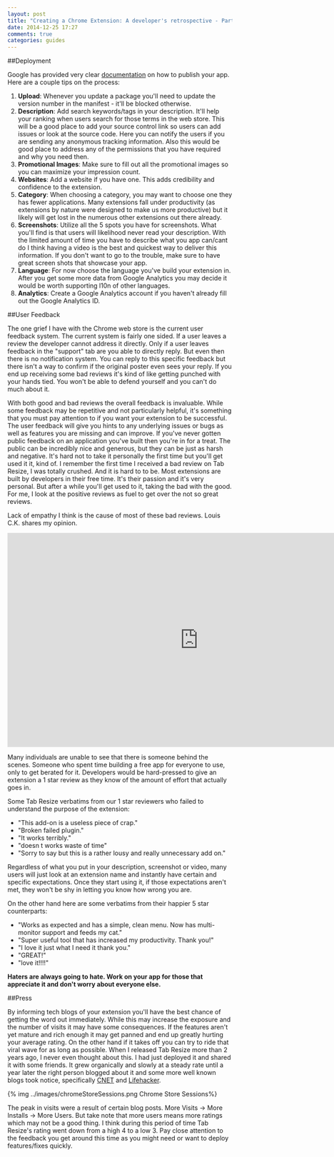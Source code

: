 ```yaml
---
layout: post
title: "Creating a Chrome Extension: A developer's retrospective - Part 4 (Production)"
date: 2014-12-25 17:27
comments: true
categories: guides
---
```


##Deployment

Google has provided very clear [documentation][1] on how to publish your app. Here are a couple tips on the process:

1. <strong>Upload</strong>: Whenever you update a package you'll need to update the version number in the manifest - it'll be blocked otherwise.
2. <strong>Description</strong>: Add search keywords/tags in your description. It'll help your ranking when users search for those terms in the web store. This will be a good place to add your source control link so users can add issues or look at the source code. Here you can notify the users if you are sending any anonymous tracking information. Also this would be good place to address any of the permissions that you have required and why you need then.
3. <strong>Promotional Images</strong>: Make sure to fill out all the promotional images so you can maximize your impression count.
4. <strong>Websites</strong>: Add a website if you have one. This adds credibility and confidence to the extension.
5. <strong>Category</strong>: When choosing a category, you may want to choose one they has fewer applications. Many extensions fall under productivity (as extensions by nature were designed to make us more productive) but it likely will get lost in the numerous other extensions out there already.
6. <strong>Screenshots</strong>: Utilize all the 5 spots you have for screenshots. What you'll find is that users will likelihood never read your description. With the limited amount of time you have to describe what you app can/cant do I think having a video is the best and quickest way to deliver this information. If you don't want to go to the trouble, make sure to have great screen shots that showcase your app.
7. <strong>Language</strong>: For now choose the language you've build your extension in. After you get some more data from Google Analytics you may decide it would be worth supporting l10n of other languages.
8. <strong>Analytics</strong>: Create a Google Analytics account if you haven't already fill out the Google Analytics ID.

##User Feedback

The one grief I have with the Chrome web store is the current user feedback system. The current system is fairly one sided. If a user leaves a review the developer cannot address it directly. Only if a user leaves feedback in the "support" tab are you able to directly reply. But even then there is no notification system. You can reply to this specific feedback but there isn't a way to confirm if the original poster even sees your reply. If you end up receiving some bad reviews it's kind of like getting punched with your hands tied. You won't be able to defend yourself and you can't do much about it.

With both good and bad reviews the overall feedback is invaluable. While some feedback may be repetitive and not particularly helpful, it's something that you must pay attention to if you want your extension to be successful. The user feedback will give you hints to any underlying issues or bugs as well as features you are missing and can improve. If you've never gotten public feedback on an application you've built then you're in for a treat. The public can be incredibly nice and generous, but they can be just as harsh and negative. It's hard not to take it personally the first time but you'll get used it it, kind of. I remember the first time I received a bad review on Tab Resize, I was totally crushed. And it is hard to to be. Most extensions are built by developers in their free time. It's their passion and it's very personal. But after a while you'll get used to it, taking the bad with the good. For me, I look at the positive reviews as fuel to get over the not so great reviews.

Lack of empathy I think is the cause of most of these bad reviews. Louis C.K. shares my opinion.

<iframe width="853" height="480" src="http://www.youtube.com/embed/5HbYScltf1c?" frameborder="0" allowfullscreen></iframe>

 Many individuals are unable to see that there is someone behind the scenes. Someone who spent time building a free app for everyone to use, only to get berated for it. Developers would be hard-pressed to give an extension a 1 star review as they know of the amount of effort that actually goes in.

Some Tab Resize verbatims from our 1 star reviewers who failed to understand the purpose of the extension:

- "This add-on is a useless piece of crap."
- "Broken failed plugin."
- "It works terribly."
- "doesn t works waste of time"
- "Sorry to say but this is a rather lousy and really unnecessary add on."

Regardless of what you put in your description, screenshot or video, many users will just look at an extension name and instantly have certain and specific expectations. Once they start using it, if those expectations aren't met, they won't be shy in letting you know how wrong you are.

On the other hand here are some verbatims from their happier 5 star counterparts:

- "Works as expected and has a simple, clean menu. Now has multi-monitor support and feeds my cat."
- "Super useful tool that has increased my productivity. Thank you!"
- "I love it just what I need it thank you."
- "GREAT!"
- "love it!!!!"

<strong>Haters are always going to hate. Work on your app for those that appreciate it and don't worry about everyone else.</strong>

##Press

By informing tech blogs of your extension you'll have the best chance of getting the word out immediately. While this may increase the exposure and the number of visits it may have some consequences. If the features aren't yet mature and rich enough it may get panned and end up greatly hurting your average rating. On the other hand if it takes off you can try to ride that viral wave for as long as possible. When I released Tab Resize more than 2 years ago, I never even thought about this. I had just deployed it and shared it with some friends. It grew organically and slowly at a steady rate until a year later the right person blogged about it and some more well known blogs took notice, specifically [CNET][4] and [Lifehacker][3].

{% img ../images/chromeStoreSessions.png Chrome Store Sessions%}

The peak in visits were a result of certain blog posts. More Visits -> More Installs -> More Users. But take note that more users means more ratings which may not be a good thing. I think during this period of time Tab Resize's rating went down from a high 4 to a low 3. Pay close attention to the feedback you get around this time as you might need or want to deploy features/fixes quickly.

[1]: https://developer.chrome.com/webstore/publish "documentation"
[2]: https://www.youtube.com/watch?v=5HbYScltf1c "Louis CK on cell phones"
[3]: http://lifehacker.com/tab-resize-automatically-organizes-tabs-into-preset-lay-1306865451 "Lifehacker - tab resize"
[4]: http://www.cnet.com/how-to/split-chrome-tabs-into-multiwindow-preset-layouts-with-tab-resize "CNET - tab resize"